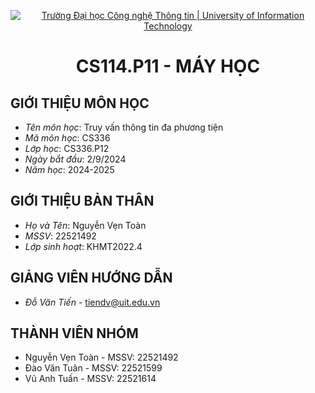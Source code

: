 <p align="center">
  <a href="https://www.uit.edu.vn/" title="Trường Đại học Công nghệ Thông tin" style="border: 5;">
    <img src="https://i.imgur.com/WmMnSRt.png" alt="Trường Đại học Công nghệ Thông tin | University of Information Technology">
  </a>
</p>

<!-- Title -->
<h1 align="center"><b>CS114.P11 - MÁY HỌC</b></h1>



## GIỚI THIỆU MÔN HỌC
<a name="gioithieumonhoc"></a>
* *Tên môn học*: Truy vấn thông tin đa phương tiện 
* *Mã môn học*: CS336
* *Lớp học*: CS336.P12
* *Ngày bắt đầu*: 2/9/2024
* *Năm học*: 2024-2025

## GIỚI THIỆU BẢN THÂN
<a name="gioithieubanthan"></a>
* *Họ và Tên*: Nguyễn Vẹn Toàn  
* *MSSV*: 22521492 
* *Lớp sinh hoạt*: KHMT2022.4

## GIẢNG VIÊN HƯỚNG DẪN
<a name="giangvien"></a>
* *Đỗ Văn Tiến* - tiendv@uit.edu.vn

## THÀNH VIÊN NHÓM
<a name="thanhvien"></a>
* Nguyễn Vẹn Toàn - MSSV: 22521492  
* Đào Văn Tuân - MSSV: 22521599
* Vũ Anh Tuấn - MSSV: 22521614

